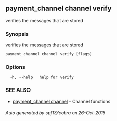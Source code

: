 ## payment_channel channel verify

verifies the messages that are stored

### Synopsis

verifies the messages that are stored

```
payment_channel channel verify [flags]
```

### Options

```
  -h, --help   help for verify
```

### SEE ALSO

* [payment_channel channel](payment_channel_channel.md)	 - Channel functions

###### Auto generated by spf13/cobra on 26-Oct-2018
